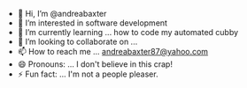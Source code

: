 - 👋 Hi, I’m @andreabaxter
- 👀 I’m interested in software development
- 🌱 I’m currently learning ... how to code my automated cubby
- 💞️ I’m looking to collaborate on ...
- 📫 How to reach me ... andreabaxter87@yahoo.com
- 😄 Pronouns: ... I don't believe in this crap!
- ⚡ Fun fact: ... I'm not a people pleaser.

<!---
andreabaxter/andreabaxter is a ✨ special ✨ repository because its `README.md` (this file) appears on your GitHub profile.
You can click the Preview link to take a look at your changes.
--->
